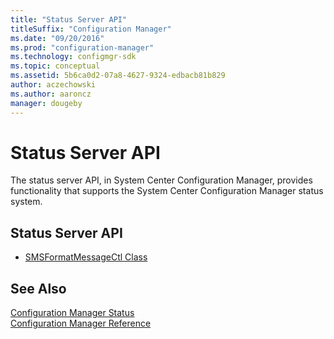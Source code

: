 ```yaml
---
title: "Status Server API"
titleSuffix: "Configuration Manager"
ms.date: "09/20/2016"
ms.prod: "configuration-manager"
ms.technology: configmgr-sdk
ms.topic: conceptual
ms.assetid: 5b6ca0d2-07a8-4627-9324-edbacb81b829
author: aczechowski
ms.author: aaroncz
manager: dougeby
---
```

# Status Server API
The status server API, in System Center Configuration Manager, provides functionality that supports the System Center Configuration Manager status system.  

## Status Server API  

-   [SMSFormatMessageCtl Class](../../../../../develop/reference/core/servers/manage/smsformatmessagectl-class.md)  

## See Also  
 [Configuration Manager Status](../../../../../develop/reference/core/servers/manage/status-classes.md)   
 [Configuration Manager Reference](../../../../../develop/reference/configuration-manager-reference.md)
